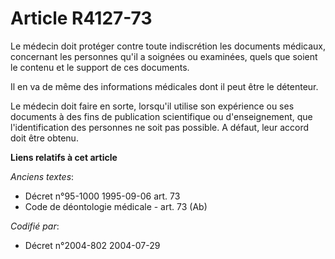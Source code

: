 # Article R4127-73

Le médecin doit protéger contre toute indiscrétion les documents médicaux, concernant les personnes qu'il a soignées ou
examinées, quels que soient le contenu et le support de ces documents.

Il en va de même des informations médicales dont il peut être le détenteur.

Le médecin doit faire en sorte, lorsqu'il utilise son expérience ou ses documents à des fins de publication scientifique ou
d'enseignement, que l'identification des personnes ne soit pas possible. A défaut, leur accord doit être obtenu.

**Liens relatifs à cet article**

_Anciens textes_:

  - Décret n°95-1000 1995-09-06 art. 73
  - Code de déontologie médicale - art. 73 (Ab)

_Codifié par_:

  - Décret n°2004-802 2004-07-29
